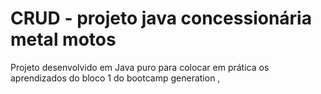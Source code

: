 # CRUD - projeto java concessionária metal motos
Projeto desenvolvido em Java puro para colocar em prática os aprendizados do bloco 1 do bootcamp generation
,
